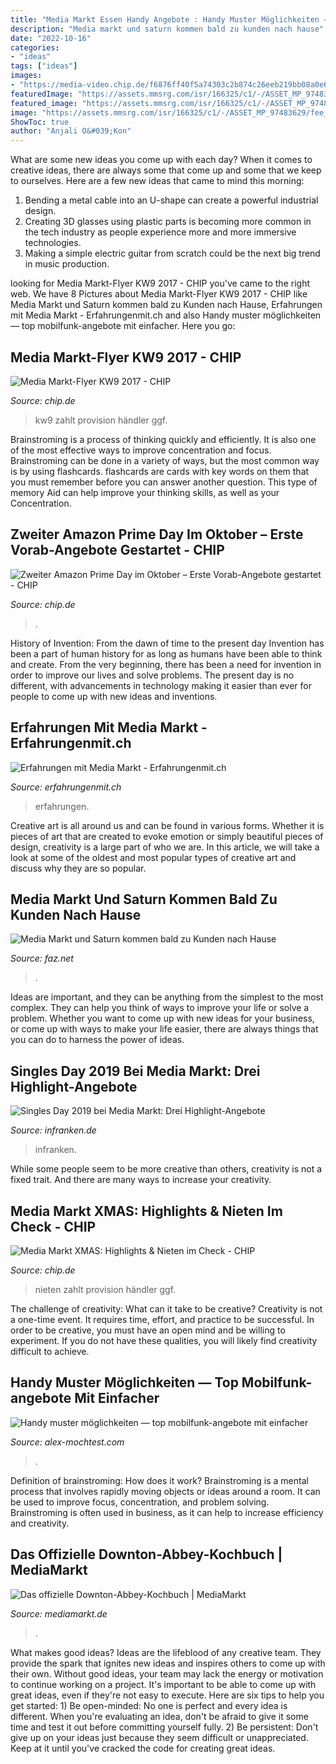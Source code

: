 ```yaml
---
title: "Media Markt Essen Handy Angebote : Handy Muster Möglichkeiten — Top Mobilfunk-angebote Mit Einfacher"
description: "Media markt und saturn kommen bald zu kunden nach hause"
date: "2022-10-16"
categories:
- "ideas"
tags: ["ideas"]
images:
- "https://media-video.chip.de/f6876ff40f5a74303c2b874c26eeb219bb08a0e6/7ee4b718725627c5490c00345dd80c9bb809c19e/POSTER_USER/v0/1603439447665-0_rqux319d.jpeg"
featuredImage: "https://assets.mmsrg.com/isr/166325/c1/-/ASSET_MP_97483629/fee_325_225_png"
featured_image: "https://assets.mmsrg.com/isr/166325/c1/-/ASSET_MP_97483629/fee_325_225_png"
image: "https://assets.mmsrg.com/isr/166325/c1/-/ASSET_MP_97483629/fee_325_225_png"
ShowToc: true
author: "Anjali O&#039;Kon"
---
```



What are some new ideas you come up with each day?
When it comes to creative ideas, there are always some that come up and some that we keep to ourselves. Here are a few new ideas that came to mind this morning: 
1. Bending a metal cable into an U-shape can create a powerful industrial design.
2. Creating 3D glasses using plastic parts is becoming more common in the tech industry as people experience more and more immersive technologies.
3. Making a simple electric guitar from scratch could be the next big trend in music production.

	

		
looking for Media Markt-Flyer KW9 2017 - CHIP you've came to the right web. We have 8 Pictures about Media Markt-Flyer KW9 2017 - CHIP like Media Markt und Saturn kommen bald zu Kunden nach Hause, Erfahrungen mit Media Markt - Erfahrungenmit.ch and also Handy muster möglichkeiten — top mobilfunk-angebote mit einfacher. Here you go:
		
    
## Media Markt-Flyer KW9 2017 - CHIP

<img loading=lazy src="https://media-video.chip.de/f6876ff40f5a74303c2b874c26eeb219bb08a0e6/24f55c265f510b6ba288244825a9597e529b9dd3/POSTER_USER/v0/1603431975673-0_3ms7epek.jpeg" onerror="this.onerror=null;this.src='https://tse3.mm.bing.net/th?id=OIP.b1LUhV6wyed6PZk7Aav7mwHaEK&amp;pid=15.1';" alt="Media Markt-Flyer KW9 2017 - CHIP">

_Source: chip.de_

>kw9 zahlt provision händler ggf. 

	

Brainstroming is a process of thinking quickly and efficiently. It is also one of the most effective ways to improve concentration and focus. Brainstroming can be done in a variety of ways, but the most common way is by using flashcards. flashcards are cards with key words on them that you must remember before you can answer another question. This type of memory Aid can help improve your thinking skills, as well as your Concentration.

    
## Zweiter Amazon Prime Day Im Oktober – Erste Vorab-Angebote Gestartet - CHIP

<img loading=lazy src="https://media-video.chip.de/f6876ff40f5a74303c2b874c26eeb219bb08a0e6/1784d58938916795d1e5fdbdd537bd93ca16f149/POSTER_USER/v0/Amazon_Prime_wird_deutlich_teurer_So_sic-62eb8b88fe212a2fca76c342_1_Aug_04_2022_11_18_05_poster.jpg" onerror="this.onerror=null;this.src='https://tse1.mm.bing.net/th?id=OIP.vlr86Kl19Az39j2JMkfyaQHaEK&amp;pid=15.1';" alt="Zweiter Amazon Prime Day im Oktober – Erste Vorab-Angebote gestartet - CHIP">

_Source: chip.de_

>. 

	

History of Invention: From the dawn of time to the present day
Invention has been a part of human history for as long as humans have been able to think and create. From the very beginning, there has been a need for invention in order to improve our lives and solve problems. The present day is no different, with advancements in technology making it easier than ever for people to come up with new ideas and inventions.

    
## Erfahrungen Mit Media Markt - Erfahrungenmit.ch

<img loading=lazy src="https://erfahrungenmit.ch/wp-content/uploads/2019/05/media-markt-website-1024x909.jpg" onerror="this.onerror=null;this.src='https://tse2.mm.bing.net/th?id=OIP.gdx2l-b2YY4WZZdjUqk7PwHaGk&amp;pid=15.1';" alt="Erfahrungen mit Media Markt - Erfahrungenmit.ch">

_Source: erfahrungenmit.ch_

>erfahrungen. 

	

Creative art is all around us and can be found in various forms. Whether it is pieces of art that are created to evoke emotion or simply beautiful pieces of design, creativity is a large part of who we are. In this article, we will take a look at some of the oldest and most popular types of creative art and discuss why they are so popular.

    
## Media Markt Und Saturn Kommen Bald Zu Kunden Nach Hause

<img loading=lazy src="https://media1.faz.net/ppmedia/aktuell/wirtschaft/8984528/1.5598149/facebook_teaser/angebote-gibt-es-viele-doch.jpg" onerror="this.onerror=null;this.src='https://tse4.mm.bing.net/th?id=OIP.zPSeRecWqDOhw-nYehq1dAHaD3&amp;pid=15.1';" alt="Media Markt und Saturn kommen bald zu Kunden nach Hause">

_Source: faz.net_

>. 

	

Ideas are important, and they can be anything from the simplest to the most complex. They can help you think of ways to improve your life or solve a problem. Whether you want to come up with new ideas for your business, or come up with ways to make your life easier, there are always things that you can do to harness the power of ideas.

    
## Singles Day 2019 Bei Media Markt: Drei Highlight-Angebote

<img loading=lazy src="https://www.infranken.de/storage/image/9/1/3/9/3319319_ogimage_1xdwKY_8BLowv.jpg" onerror="this.onerror=null;this.src='https://tse1.mm.bing.net/th?id=OIP.tKpu6fj8ifjB1MBCx95F-QHaD4&amp;pid=15.1';" alt="Singles Day 2019 bei Media Markt: Drei Highlight-Angebote">

_Source: infranken.de_

>infranken. 

	

While some people seem to be more creative than others, creativity is not a fixed trait. And there are many ways to increase your creativity.

    
## Media Markt XMAS: Highlights &amp; Nieten Im Check - CHIP

<img loading=lazy src="https://media-video.chip.de/f6876ff40f5a74303c2b874c26eeb219bb08a0e6/7ee4b718725627c5490c00345dd80c9bb809c19e/POSTER_USER/v0/1603439447665-0_rqux319d.jpeg" onerror="this.onerror=null;this.src='https://tse4.mm.bing.net/th?id=OIP.XTTZWCtg4gkiyF44UCZObQHaEK&amp;pid=15.1';" alt="Media Markt XMAS: Highlights &amp; Nieten im Check - CHIP">

_Source: chip.de_

>nieten zahlt provision händler ggf. 

	

The challenge of creativity: What can it take to be creative?
Creativity is not a one-time event. It requires time, effort, and practice to be successful. In order to be creative, you must have an open mind and be willing to experiment. If you do not have these qualities, you will likely find creativity difficult to achieve.

    
## Handy Muster Möglichkeiten — Top Mobilfunk-angebote Mit Einfacher

<img loading=lazy src="https://alex-mochtest.com/zmnwga/E-ZOy_5BCtp3a6_mcqa6YwHaFj.jpg" onerror="this.onerror=null;this.src='https://tse4.mm.bing.net/th?id=OIP.a1Lo2Qxvs36RqqHZfHA3AQAAAA&amp;pid=15.1';" alt="Handy muster möglichkeiten — top mobilfunk-angebote mit einfacher">

_Source: alex-mochtest.com_

>. 

	

Definition of brainstroming: How does it work?
Brainstroming is a mental process that involves rapidly moving objects or ideas around a room. It can be used to improve focus, concentration, and problem solving. Brainstroming is often used in business, as it can help to increase efficiency and creativity.

    
## Das Offizielle Downton-Abbey-Kochbuch | MediaMarkt

<img loading=lazy src="https://assets.mmsrg.com/isr/166325/c1/-/ASSET_MP_97483629/fee_325_225_png" onerror="this.onerror=null;this.src='https://tse4.mm.bing.net/th?id=OIP.zrMKe7TY1_Fx8wlkSLev5AFFDh&amp;pid=15.1';" alt="Das offizielle Downton-Abbey-Kochbuch | MediaMarkt">

_Source: mediamarkt.de_

>. 

	

What makes good ideas?
Ideas are the lifeblood of any creative team. They provide the spark that ignites new ideas and inspires others to come up with their own. Without good ideas, your team may lack the energy or motivation to continue working on a project. It's important to be able to come up with great ideas, even if they're not easy to execute. Here are six tips to help you get started: 1) Be open-minded: No one is perfect and every idea is different. When you're evaluating an idea, don't be afraid to give it some time and test it out before committing yourself fully. 2) Be persistent: Don't give up on your ideas just because they seem difficult or unappreciated. Keep at it until you've cracked the code for creating great ideas.

